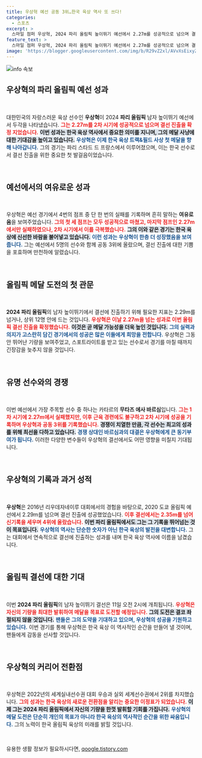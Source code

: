```yaml
---
title: 우상혁 예선 공동 3위…한국 육상 역사 또 쓰다!
categories:
  - 스포츠
excerpt: >
  스마일 점퍼 우상혁, 2024 파리 올림픽 높이뛰기 예선에서 2.27m를 성공적으로 넘으며 결선 진출을 확정지었다! 메달 획득의 첫 걸음을 마친 그의 도전, 결과는 어떻게 될까?
feature_text: >
  스마일 점퍼 우상혁, 2024 파리 올림픽 높이뛰기 예선에서 2.27m를 성공적으로 넘으며 결선 진출을 확정지었다! 메달 획득의 첫 걸음을 마친 그의 도전, 결과는 어떻게 될까?
image: 'https://blogger.googleusercontent.com/img/b/R29vZ2xl/AVvXsEixyZcFfHzMRdzZMjFBmAUKJYCLCGyLL1o632UiGVXcaFdKo_bkvkuCioo0uUKlGfBVcT3P84aROyZIXSBEx3Aw5nCQ3pTgDom1WDC4m8eifvWiAmWEEVb4x6G_l8C0QH225ldMjyaFvpxGEBGNO37VmDTDMHGhJPq73UglMfDca1-0aw/s1600/blogspot.png'
---
```


<p><img src="https://blogger.googleusercontent.com/img/b/R29vZ2xl/AVvXsEixyZcFfHzMRdzZMjFBmAUKJYCLCGyLL1o632UiGVXcaFdKo_bkvkuCioo0uUKlGfBVcT3P84aROyZIXSBEx3Aw5nCQ3pTgDom1WDC4m8eifvWiAmWEEVb4x6G_l8C0QH225ldMjyaFvpxGEBGNO37VmDTDMHGhJPq73UglMfDca1-0aw/s1600/blogspot.png" alt="info 속보" /></p>

<h2 data-ke-size="size26">우상혁의 파리 올림픽 예선 성과</h2>

<p data-ke-size="size16">&nbsp;</p>

<p data-ke-size="size16">대한민국의 자랑스러운 육상 선수인 <b>우상혁</b>이 2024 <b>파리 올림픽</b> 남자 높이뛰기 예선에서 두각을 나타냈습니다. <b><span style="color: #ee2323;">그는 2.27m를 2차 시기에 성공적으로 넘으며 결선 진출을 확정 지었습니다.</span></b> <b><span style="background-color: #21538527;">이번 성과는 한국 육상 역사에서 중요한 의미를 지니며, 그의 메달 사냥에 대한 기대감을 높이고 있습니다.</span></b> <b><span style="color: #1a5490;">우상혁은 이제 한국 육상 트랙&필드 사상 첫 메달을 향해 나아갑니다.</span></b> 그의 경기는 파리 스타드 드 프랑스에서 이루어졌으며, 이는 한국 선수로서 결선 진출을 위한 중요한 첫 발걸음이었습니다.</p>

<p data-ke-size="size16">&nbsp;</p>

<h2 data-ke-size="size26">예선에서의 여유로운 성과</h2>

<p data-ke-size="size16">&nbsp;</p>

<p data-ke-size="size16">우상혁은 예선 경기에서 4번의 점프 중 단 한 번의 실패를 기록하며 흔히 말하는 <b>여유로움</b>을 보여주었습니다. <b><span style="color: #ee2323;">그의 첫 세 점프는 모두 성공적으로 마쳤고, 마지막 점프인 2.27m에서만 실패하였으나, 2차 시기에서 이를 극복했습니다.</span></b> <b><span style="background-color: #21538527;">그의 이와 같은 경기는 한국 육상에 신선한 바람을 불어넣고 있습니다.</span></b> <b><span style="color: #1a5490;">이런 성과는 우상혁이 한층 더 성장했음을 보여줍니다.</span></b> 그는 예선에서 5명의 선수와 함께 공동 3위에 올랐으며, 결선 진출에 대한 기쁨을 포효하며 만천하에 알렸습니다.</p>

<p data-ke-size="size16">&nbsp;</p>

<h2 data-ke-size="size26">올림픽 메달 도전의 첫 관문</h2>

<p data-ke-size="size16">&nbsp;</p>

<p data-ke-size="size16"><b>2024 파리 올림픽</b>의 남자 높이뛰기에서 결선에 진출하기 위해 필요한 지표는 2.29m를 넘거나, 상위 12명 안에 드는 것입니다. <b><span style="color: #ee2323;">우상혁은 이날 2.27m을 넘는 성과로 이번 올림픽 결선 진출을 확정했습니다.</span></b> <b><span style="background-color: #21538527;">이것은 곧 메달 가능성을 더욱 높인 것입니다.</span></b> <b><span style="color: #1a5490;">그의 실력과 의지가 고스란히 담긴 경기에서의 성공은 많은 이들에게 희망을 전합니다.</span></b> 우상혁은 그동안 뛰어난 기량을 보여주었고, 스포트라이트를 받고 있는 선수로서 경기를 마칠 때까지 긴장감을 늦추지 않을 것입니다.</p>

<p data-ke-size="size16">&nbsp;</p>

<h2 data-ke-size="size26">유명 선수와의 경쟁</h2>

<p data-ke-size="size16">&nbsp;</p>

<p data-ke-size="size16">이번 예선에서 가장 주목할 선수 중 하나는 카타르의 <b>무타즈 에사 바르심</b>입니다. <b><span style="color: #ee2323;">그는 1차 시기에 2.27m에서 실패했지만, 이후 <b>근육 경련</b>에도 불구하고 2차 시기에 성공을 기록하며 우상혁과 공동 3위를 기록했습니다.</span></b> <b><span style="background-color: #21538527;">경쟁이 치열한 만큼, 각 선수는 최고의 성과를 위해 최선을 다하고 있습니다.</span></b> <b><span style="color: #1a5490;">경쟁 상대인 바르심과의 대결은 우상혁에게 큰 동기부여가 됩니다.</span></b> 이러한 다양한 변수들이 우상혁의 결선에서도 어떤 영향을 미칠지 기대됩니다.</p>

<p data-ke-size="size16">&nbsp;</p>

<h2 data-ke-size="size26">우상혁의 기록과 과거 성적</h2>

<p data-ke-size="size16">&nbsp;</p>

<p data-ke-size="size16"><b>우상혁</b>은 2016년 리우데자네이루 대회에서의 경험을 바탕으로, 2020 도쿄 올림픽 예선에서 2.29m를 넘으며 결선 진출에 성공했었습니다. <b><span style="color: #ee2323;">이후 결선에서는 2.35m를 넘어 신기록을 세우며 4위에 올랐습니다.</span></b> <b><span style="background-color: #21538527;">이번 파리 올림픽에서도 그는 그 기록을 뛰어넘는 것이 목표입니다.</span></b> <b><span style="color: #1a5490;">우상혁의 역사는 단순한 숫자가 아닌 한국 육상의 발전을 대변합니다.</span></b> 그는 대회에서 연속적으로 결선에 진출하는 성과를 내며 한국 육상 역사에 이름을 남겼습니다.</p>

<p data-ke-size="size16">&nbsp;</p>

<h2 data-ke-size="size26">올림픽 결선에 대한 기대</h2>

<p data-ke-size="size16">&nbsp;</p>

<p data-ke-size="size16">이번 <b>2024 파리 올림픽</b>의 남자 높이뛰기 결선은 11일 오전 2시에 개최됩니다. <b><span style="color: #ee2323;">우상혁은 자신의 기량을 최대한 발휘하여 메달을 목표로 도전할 예정입니다.</span></b> <b><span style="background-color: #21538527;">그의 도전은 결코 좌절되지 않을 것입니다.</span></b> <b><span style="color: #1a5490;">팬들은 그의 도약을 기대하고 있으며, 우상혁의 성공을 기원하고 있습니다.</span></b> 이번 경기를 통해 우상혁은 한국 육상 이 역사적인 순간을 만들어 낼 것이며, 팬들에게 감동을 선사할 것입니다.</p>

<p data-ke-size="size16">&nbsp;</p>

<h2 data-ke-size="size26">우상혁의 커리어 전환점</h2>

<p data-ke-size="size16">&nbsp;</p>

<p data-ke-size="size16">우상혁은 2022년의 세계실내선수권 대회 우승과 실외 세계선수권에서 2위를 차지했습니다. <b><span style="color: #ee2323;">그의 성과는 한국 육상의 새로운 전환점을 알리는 중요한 이정표가 되었습니다.</span></b> <b><span style="background-color: #21538527;">이제 그는 2024 파리 올림픽에서 자신의 기량을 한껏 발휘할 기회를 가집니다.</span></b> <b><span style="color: #1a5490;">우상혁의 메달 도전은 단순히 개인의 목표가 아니라 한국 육상의 역사적인 순간을 위한 싸움입니다.</span></b> 그의 노력이 한국 올림픽 육상의 미래를 밝힐 것입니다.</p>

<p data-ke-size="size16">&nbsp;</p>
유용한 생활 정보가 필요하시다면, <a href="https://qoogle.tistory.com" rel="dofollow">qoogle.tistory.com</a>


